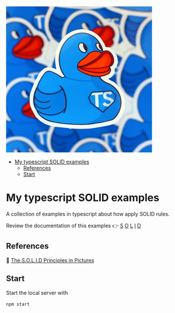 ![logo](./assets/logo.png)

- [My typescript SOLID examples](#my-typescript-solid-examples)
  - [References](#references)
  - [Start](#start)

# My typescript SOLID examples

A collection of examples in typescript about how apply SOLID rules.

Review the documentation of this examples 👉  [S](./src/S.md) [O](./src/O.md) [L](./src/L.md) [I](./src/I.md) [D](./src/D.md)

## References

📌 [The S.O.L.I.D Principles in Pictures](https://medium.com/backticks-tildes/the-s-o-l-i-d-principles-in-pictures-b34ce2f1e898)

## Start

Start the local server with

```shell
npm start
```

